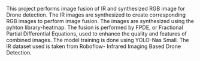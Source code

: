 This project performs image fusion of IR and synthesized RGB image for Drone detection. 
The IR images are synthesized to create corresponding RGB images to perform image fusion. The images are synthesized using the pyhton library-heatmap.
The fusion is performed by FPDE, or Fractional Partial Differential Equations, used to enhance the quality and features of combined images. 
The model training is done using YOLO-Nas Small. 
The IR dataset used is taken from Roboflow- Infrared Imaging Based Drone Detection.

